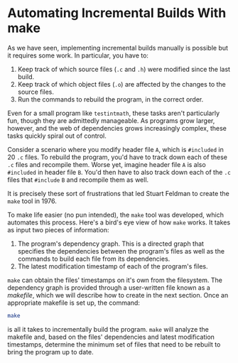 # Automating Incremental Builds With make

As we have seen, implementing incremental builds manually is possible but it requires some work. In particular, you have to:

1. Keep track of which source files (`.c` and `.h`) were modified since the last build.
2. Keep track of which object files (`.o`) are affected by the changes to the source files.
3. Run the commands to rebuild the program, in the correct order.

Even for a small program like `testintmath`, these tasks aren't particularly fun, though they are admittedly manageable. As programs grow larger, however, and the web of dependencies grows increasingly complex, these tasks quickly spiral out of control.

Consider a scenario where you modify header file `A`, which is `#included` in 20 `.c` files. To rebuild the program, you'd have to track down each of these `.c` files and recompile them. Worse yet, imagine header file `A` is also `#included` in header file `B`. You'd then have to also track down each of the `.c` files that `#include` `B` and recompile them as well.

It is precisely these sort of frustrations that led Stuart Feldman to create the `make` tool in 1976. 

To make life easier (no pun intended), the `make` tool was developed, which automates this process. Here's a bird's eye view of how `make` works. It takes as input two pieces of information:&#x20;

1. The program's dependency graph. This is a directed graph that specifies the dependencies between the program's files as well as the commands to build each file from its dependencies.
2. The latest modification timestamp of each of the program's files.

`make` can obtain the files' timestamps on it's own from the filesystem. The dependency graph is provided through a user-written file known as a _makefile_, which we will describe how to create in the next section. Once an appropriate makefile is set up, the command:

```bash
make
```

is all it takes to incrementally build the program. `make` will analyze the makefile and, based on the files' dependencies and latest modification timestamps, determine the minimum set of files that need to be rebuilt to bring the program up to date.&#x20;
